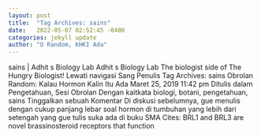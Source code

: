 ```yaml
---
layout: post
title:  "Tag Archives: sains"
date:   2022-05-07 02:52:45 -0400
categories: jekyll update
author: "O Random, KHKI Ada"
---
```

sains | Adhit s Biology Lab Adhit s Biology Lab The biologist side of The Hungry Biologist! Lewati navigasi Sang Penulis Tag Archives: sains Obrolan Random: Kalau Hormon Kalin Itu Ada Maret 25, 2019  11:42 pm Ditulis dalam Pengetahuan, Sesi Obrolan Dengan kaitkata biologi, botani, pengetahuan, sains Tinggalkan sebuah Komentar Di diskusi sebelumnya, gue menulis dengan cukup panjang lebar soal hormon di tumbuhan yang lebih dari setengah yang gue tulis suka ada di buku SMA Cites: BRL1 and BRL3 are novel brassinosteroid receptors that function